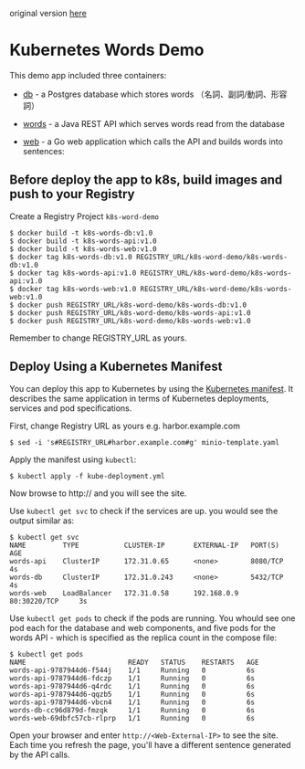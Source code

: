 original version [here](https://github.com/gyj0825/k8s-word-demo)

# Kubernetes Words Demo

This demo app included three containers:

- [db](db/Dockerfile) - a Postgres database which stores words （名詞、副詞/動詞、形容詞）

- [words](words/Dockerfile) - a Java REST API which serves words read from the database

- [web](web/Dockerfile) - a Go web application which calls the API and builds words into sentences:


## Before deploy the app to k8s, build images and push to your Registry

Create a Registry Project `k8s-word-demo`

```
$ docker build -t k8s-words-db:v1.0
$ docker build -t k8s-words-api:v1.0
$ docker build -t k8s-words-web:v1.0
$ docker tag k8s-words-db:v1.0 REGISTRY_URL/k8s-word-demo/k8s-words-db:v1.0
$ docker tag k8s-words-api:v1.0 REGISTRY_URL/k8s-word-demo/k8s-words-api:v1.0
$ docker tag k8s-words-web:v1.0 REGISTRY_URL/k8s-word-demo/k8s-words-web:v1.0
$ docker push REGISTRY_URL/k8s-word-demo/k8s-words-db:v1.0
$ docker push REGISTRY_URL/k8s-word-demo/k8s-words-api:v1.0
$ docker push REGISTRY_URL/k8s-word-demo/k8s-words-web:v1.0
```
Remember to change REGISTRY_URL as yours.


## Deploy Using a Kubernetes Manifest

You can deploy this app to Kubernetes by using the [Kubernetes manifest](kube-deployment.yml). It describes the same application in terms of Kubernetes deployments, services and pod specifications.

First, change Registry URL as yours e.g. harbor.example.com
```
$ sed -i 's#REGISTRY_URL#harbor.example.com#g' minio-template.yaml
```

Apply the manifest using `kubectl`:

```shell
$ kubectl apply -f kube-deployment.yml
```

Now browse to http://<Web-External-IP> and you will see the site.

Use `kubectl get svc` to check if the services are up.
you would see the output similar as:
```
$ kubectl get svc
NAME         TYPE           CLUSTER-IP       EXTERNAL-IP   PORT(S)          AGE
words-api    ClusterIP      172.31.0.65      <none>        8080/TCP         4s
words-db     ClusterIP      172.31.0.243     <none>        5432/TCP         4s
words-web    LoadBalancer   172.31.0.58      192.168.0.9   80:30220/TCP     3s
```

Use `kubectl get pods` to check if the pods are running.
You whould see one pod each for the database and web components, and five pods for the words API - which is specified as the replica count in the compose file:

```
$ kubectl get pods
NAME                         READY   STATUS    RESTARTS   AGE
words-api-9787944d6-f544j    1/1     Running   0          6s
words-api-9787944d6-fdczp    1/1     Running   0          6s
words-api-9787944d6-q4rdc    1/1     Running   0          6s
words-api-9787944d6-qqzb5    1/1     Running   0          6s
words-api-9787944d6-vbcn4    1/1     Running   0          6s
words-db-cc96d879d-fmzqk     1/1     Running   0          6s
words-web-69dbfc57cb-rlprp   1/1     Running   0          6s
```

Open your browser and enter `http://<Web-External-IP>` to see the site. Each time you refresh the page, you'll have a different sentence generated by the API calls.

